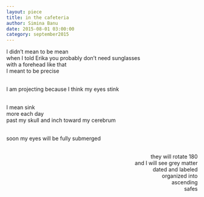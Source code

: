 ```yaml
---
layout: piece
title: in the cafeteria
author: Simina Banu
date: 2015-08-01 03:00:00
category: september2015
---
```

I didn’t mean to be mean</br>
when I told Erika you probably don’t need sunglasses</br>
with a forehead like that</br>
I meant to be precise</br></br>

I am projecting because I think my eyes stink</br></br>

I mean sink</br>
more each day</br>
past my skull and inch toward my cerebrum</br></br>

soon my eyes will be fully submerged</br></br>

<p align="right">
      they will rotate 180</br>
      and I will see grey matter</br>
      dated and labeled</br>
      organized into</br>
      ascending</br>
      safes</br>
</p>